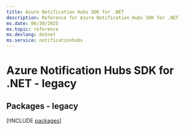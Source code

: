 ```yaml
---
title: Azure Notification Hubs SDK for .NET
description: Reference for Azure Notification Hubs SDK for .NET
ms.date: 06/30/2025
ms.topic: reference
ms.devlang: dotnet
ms.service: notificationhubs
---
```

# Azure Notification Hubs SDK for .NET - legacy
## Packages - legacy
[!INCLUDE [packages](notification-hubs-index.md)]